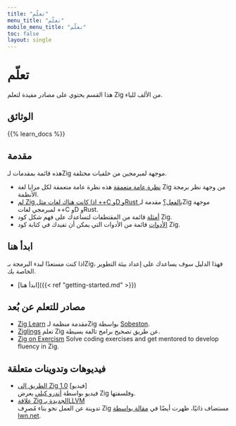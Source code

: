 ```yaml
---
title: "تعلّم"
menu_title: "تعلّم"
mobile_menu_title: "تعلّم"
toc: false
layout: single
---
```


# تعلّم
هذا القسم يحتوي على مصادر مفيدة لتعلم Zig من الألف للياء.

## الوثائق
{{% learn_docs %}}

## مقدمة
هذه قائمة بمقدمات لـZig موجهة لمبرمجين من خلفيات مختلفة.

- [نظرة عامة متعمقة](overview/)
هذه نظرة عامة متعمقة لكل مزايا لغة Zig من وجهة نظر برمجة الأنظمة.
- [لم Zig اذا كانت هناك لغات مثل ++C وD وRust بالفعل؟](why_zig_rust_d_cpp/)
مقدمة لـZig موجهة لمبرمجي لغات ++C وD وRust.
- [أمثلة](samples/)
قائمة من المقتطفات لتساعدك على فهم شكل كود Zig.
- [الأدوات](tools/)
قائمة من الأدوات التي يمكن أن تفيدك في كتابة كود Zig.


## ابدأ هنا
اذا كنت مستعدًا لبدء البرمجة بـZig، فهذا الدليل سوف يساعدك على إعداد بيئة التطوير الخاصة بك.

- [ابدأ هنا]({{< ref "getting-started.md" >}})

## مصادر للتعلم عن بُعد
- [Zig Learn](https://ziglearn.org)
مقدمة منظمة لـZig بواسطة [Sobeston](https://github.com/sobeston).
- [Ziglings](https://ziglings.org)
تعلم Zig عن طريق تصحيح برامج تالفة بسيطة.
- [Zig on Exercism](https://exercism.org/tracks/zig)
Solve coding exercises and get mentored to develop fluency in Zig.

## فيديوهات وتدوينات متعلقة
- [الطريق إلى Zig 1.0](https://www.youtube.com/watch?v=Gv2I7qTux7g) [فيديو]  
فيديو بواسطة [أندرو كيلي](https://andrewkelley.me) يعرض Zig وفلسفتها.
- [علاقة Zig الجديدة بـLLVM](https://kristoff.it/blog/zig-new-relationship-llvm/)  
تدوينة عن العمل نحو بناء مُصرِف Zig مستضاف ذاتيًا، ظهرت أيضًا في [مقالة بواسطة lwn.net](https://lwn.net/Articles/833400/).

